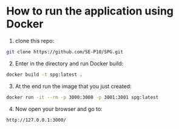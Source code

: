 # How to run the application using Docker

1. clone this repo:

```bash
git clone https://github.com/SE-P10/SPG.git
```

2. Enter in the directory and run Docker build:

```bash
docker build -t spg:latest .
```

3. At the end run the image that you just created:

```bash 
docker run -it --rm -p 3000:3000 -p 3001:3001 spg:latest
```

4. Now open your browser and go to:

```url 
http://127.0.0.1:3000/
```

